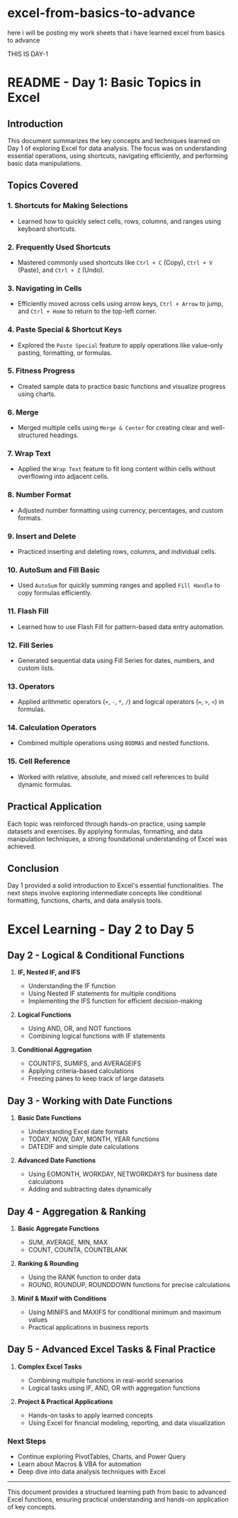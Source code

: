 # excel-from-basics-to-advance
here i will be posting my work sheets that i have learned excel from basics to advance


THIS IS DAY-1

# README - Day 1: Basic Topics in Excel

## Introduction
This document summarizes the key concepts and techniques learned on Day 1 of exploring Excel for data analysis. The focus was on understanding essential operations, using shortcuts, navigating efficiently, and performing basic data manipulations.

## Topics Covered

### 1. **Shortcuts for Making Selections**
- Learned how to quickly select cells, rows, columns, and ranges using keyboard shortcuts.

### 2. **Frequently Used Shortcuts**
- Mastered commonly used shortcuts like `Ctrl + C` (Copy), `Ctrl + V` (Paste), and `Ctrl + Z` (Undo).

### 3. **Navigating in Cells**
- Efficiently moved across cells using arrow keys, `Ctrl + Arrow` to jump, and `Ctrl + Home` to return to the top-left corner.

### 4. **Paste Special & Shortcut Keys**
- Explored the `Paste Special` feature to apply operations like value-only pasting, formatting, or formulas.

### 5. **Fitness Progress**
- Created sample data to practice basic functions and visualize progress using charts.

### 6. **Merge**
- Merged multiple cells using `Merge & Center` for creating clear and well-structured headings.

### 7. **Wrap Text**
- Applied the `Wrap Text` feature to fit long content within cells without overflowing into adjacent cells.

### 8. **Number Format**
- Adjusted number formatting using currency, percentages, and custom formats.

### 9. **Insert and Delete**
- Practiced inserting and deleting rows, columns, and individual cells.

### 10. **AutoSum and Fill Basic**
- Used `AutoSum` for quickly summing ranges and applied `Fill Handle` to copy formulas efficiently.

### 11. **Flash Fill**
- Learned how to use Flash Fill for pattern-based data entry automation.

### 12. **Fill Series**
- Generated sequential data using Fill Series for dates, numbers, and custom lists.

### 13. **Operators**
- Applied arithmetic operators (`+`, `-`, `*`, `/`) and logical operators (`=`, `>`, `<`) in formulas.

### 14. **Calculation Operators**
- Combined multiple operations using `BODMAS` and nested functions.

### 15. **Cell Reference**
- Worked with relative, absolute, and mixed cell references to build dynamic formulas.

## Practical Application
Each topic was reinforced through hands-on practice, using sample datasets and exercises. By applying formulas, formatting, and data manipulation techniques, a strong foundational understanding of Excel was achieved.

## Conclusion
Day 1 provided a solid introduction to Excel's essential functionalities. The next steps involve exploring intermediate concepts like conditional formatting, functions, charts, and data analysis tools.

# Excel Learning - Day 2 to Day 5

## **Day 2 - Logical & Conditional Functions**
1. **IF, Nested IF, and IFS**
   - Understanding the IF function
   - Using Nested IF statements for multiple conditions
   - Implementing the IFS function for efficient decision-making

2. **Logical Functions**
   - Using AND, OR, and NOT functions
   - Combining logical functions with IF statements

3. **Conditional Aggregation**
   - COUNTIFS, SUMIFS, and AVERAGEIFS
   - Applying criteria-based calculations
   - Freezing panes to keep track of large datasets

## **Day 3 - Working with Date Functions**
1. **Basic Date Functions**
   - Understanding Excel date formats
   - TODAY, NOW, DAY, MONTH, YEAR functions
   - DATEDIF and simple date calculations

2. **Advanced Date Functions**
   - Using EOMONTH, WORKDAY, NETWORKDAYS for business date calculations
   - Adding and subtracting dates dynamically

## **Day 4 - Aggregation & Ranking**
1. **Basic Aggregate Functions**
   - SUM, AVERAGE, MIN, MAX
   - COUNT, COUNTA, COUNTBLANK

2. **Ranking & Rounding**
   - Using the RANK function to order data
   - ROUND, ROUNDUP, ROUNDDOWN functions for precise calculations

3. **Minif & Maxif with Conditions**
   - Using MINIFS and MAXIFS for conditional minimum and maximum values
   - Practical applications in business reports

## **Day 5 - Advanced Excel Tasks & Final Practice**
1. **Complex Excel Tasks**
   - Combining multiple functions in real-world scenarios
   - Logical tasks using IF, AND, OR with aggregation functions

2. **Project & Practical Applications**
   - Hands-on tasks to apply learned concepts
   - Using Excel for financial modeling, reporting, and data visualization

### **Next Steps**
- Continue exploring PivotTables, Charts, and Power Query
- Learn about Macros & VBA for automation
- Deep dive into data analysis techniques with Excel

---
This document provides a structured learning path from basic to advanced Excel functions, ensuring practical understanding and hands-on application of key concepts.




